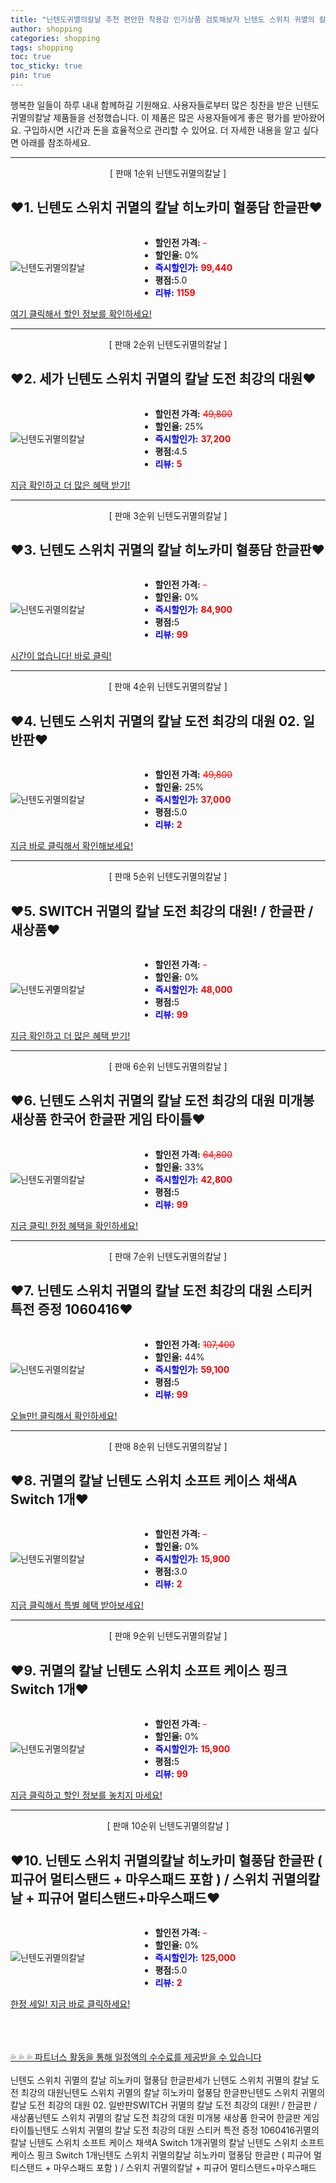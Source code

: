 ```yaml
---
title: "닌텐도귀멸의칼날 추천 편안한 착용감 인기상품 검토해보자 닌텐도 스위치 귀멸의 칼날 히노카미"
author: shopping
categories: shopping
tags: shopping
toc: true
toc_sticky: true
pin: true
---
```

행복한 일들이 하루 내내 함께하길 기원해요. 사용자들로부터 많은 칭찬을 받은 닌텐도귀멸의칼날 제품들을 선정했습니다. 이 제품은 많은 사용자들에게 좋은 평가를 받아왔어요. 구입하시면 시간과 돈을 효율적으로 관리할 수 있어요. 더 자세한 내용을 알고 싶다면 아래를 참조하세요.

---
<p class="toplist" style="margin: 0 auto; display: block; width: fit-content;">[ 판매 1순위 닌텐도귀멸의칼날 ]</p>

<h2><strong>❤️1. 닌텐도 스위치 귀멸의 칼날 히노카미 혈풍담 한글판❤️</strong></h2>

<div style="display: flex; align-items: center;">
    <div style="flex: 0.4;">
        <img src="https://thumbnail9.coupangcdn.com/thumbnails/remote/230x230ex/image/vendor_inventory/496b/81d37f3c5c3abb3d6bb39903476c9a96f50464deb99553080ffbcc359784.png" alt="닌텐도귀멸의칼날" style="max-width: 100%;">
    </div>
    <div style="flex: 0.6; margin-left: 10px;">
        <ul>
            <li><strong>할인전 가격:</strong> <del style="color: red;">-</del></li>
            <li><strong>할인율:</strong> 0%</li>
            <li><span style='color:blue'><strong>즉시할인가:</strong></span> <span style='color:red'><strong>99,440</strong></span></li>
            <li><strong>평점:</strong>5.0</li>
            <li><span style='color:blue'><strong>리뷰:</strong></span> <span style='color:red'><strong>1159</strong></span></li>
        </ul>
    </div>
</div>
<div class="center">
    <a href="https://William4Davisa.github.io?lptag=AF9450613&subid=githubio&pageKey=6480712101&traceid=V0-153&itemId=14186042963&vendorItemId=86986619647" class="myButton">
        여기 클릭해서 할인 정보를 확인하세요!
    </a>
</div>


---
<p class="toplist" style="margin: 0 auto; display: block; width: fit-content;">[ 판매 2순위 닌텐도귀멸의칼날 ]</p>

<h2><strong>❤️2. 세가 닌텐도 스위치 귀멸의 칼날 도전 최강의 대원❤️</strong></h2>

<div style="display: flex; align-items: center;">
    <div style="flex: 0.4;">
        <img src="https://thumbnail10.coupangcdn.com/thumbnails/remote/230x230ex/image/retail/images/2024/03/04/17/8/495be8d6-d4c4-4e43-a549-491acf6e46bf.png" alt="닌텐도귀멸의칼날" style="max-width: 100%;">
    </div>
    <div style="flex: 0.6; margin-left: 10px;">
        <ul>
            <li><strong>할인전 가격:</strong> <del style="color: red;">49,800</del></li>
            <li><strong>할인율:</strong> 25%</li>
            <li><span style='color:blue'><strong>즉시할인가:</strong></span> <span style='color:red'><strong>37,200</strong></span></li>
            <li><strong>평점:</strong>4.5</li>
            <li><span style='color:blue'><strong>리뷰:</strong></span> <span style='color:red'><strong>5</strong></span></li>
        </ul>
    </div>
</div>
<div class="center">
    <a href="https://William4Davisa.github.io?lptag=AF9450613&subid=githubio&pageKey=7935274674&traceid=V0-153&itemId=21841477339&vendorItemId=88889799827" class="myButton">
        지금 확인하고 더 많은 혜택 받기!
    </a>
</div>


---
<p class="toplist" style="margin: 0 auto; display: block; width: fit-content;">[ 판매 3순위 닌텐도귀멸의칼날 ]</p>

<h2><strong>❤️3. 닌텐도 스위치 귀멸의 칼날 히노카미 혈풍담 한글판❤️</strong></h2>

<div style="display: flex; align-items: center;">
    <div style="flex: 0.4;">
        <img src="https://thumbnail6.coupangcdn.com/thumbnails/remote/230x230ex/image/vendor_inventory/4bc7/65fbecb5b04b3a8e5f27972285bca8ae17ceaab0f666a247adc945016502.jpg" alt="닌텐도귀멸의칼날" style="max-width: 100%;">
    </div>
    <div style="flex: 0.6; margin-left: 10px;">
        <ul>
            <li><strong>할인전 가격:</strong> <del style="color: red;">-</del></li>
            <li><strong>할인율:</strong> 0%</li>
            <li><span style='color:blue'><strong>즉시할인가:</strong></span> <span style='color:red'><strong>84,900</strong></span></li>
            <li><strong>평점:</strong>5</li>
            <li><span style='color:blue'><strong>리뷰:</strong></span> <span style='color:red'><strong>99</strong></span></li>
        </ul>
    </div>
</div>
<div class="center">
    <a href="https://William4Davisa.github.io?lptag=AF9450613&subid=githubio&pageKey=7910137466&traceid=V0-153&itemId=21702335170&vendorItemId=88751863606" class="myButton">
        시간이 없습니다! 바로 클릭!
    </a>
</div>


---
<p class="toplist" style="margin: 0 auto; display: block; width: fit-content;">[ 판매 4순위 닌텐도귀멸의칼날 ]</p>

<h2><strong>❤️4. 닌텐도 스위치 귀멸의 칼날 도전 최강의 대원 02. 일반판❤️</strong></h2>

<div style="display: flex; align-items: center;">
    <div style="flex: 0.4;">
        <img src="https://thumbnail7.coupangcdn.com/thumbnails/remote/230x230ex/image/vendor_inventory/9dbd/57e1e98c8a61cc3f11af7e10b87fbeca2bc3dd8cdde472797d080c03cf8d.jpg" alt="닌텐도귀멸의칼날" style="max-width: 100%;">
    </div>
    <div style="flex: 0.6; margin-left: 10px;">
        <ul>
            <li><strong>할인전 가격:</strong> <del style="color: red;">49,800</del></li>
            <li><strong>할인율:</strong> 25%</li>
            <li><span style='color:blue'><strong>즉시할인가:</strong></span> <span style='color:red'><strong>37,000</strong></span></li>
            <li><strong>평점:</strong>5.0</li>
            <li><span style='color:blue'><strong>리뷰:</strong></span> <span style='color:red'><strong>2</strong></span></li>
        </ul>
    </div>
</div>
<div class="center">
    <a href="https://William4Davisa.github.io?lptag=AF9450613&subid=githubio&pageKey=8054754822&traceid=V0-153&itemId=22602998667&vendorItemId=90767600907" class="myButton">
        지금 바로 클릭해서 확인해보세요!
    </a>
</div>


---
<p class="toplist" style="margin: 0 auto; display: block; width: fit-content;">[ 판매 5순위 닌텐도귀멸의칼날 ]</p>

<h2><strong>❤️5. SWITCH 귀멸의 칼날 도전 최강의 대원! / 한글판 / 새상품❤️</strong></h2>

<div style="display: flex; align-items: center;">
    <div style="flex: 0.4;">
        <img src="https://thumbnail6.coupangcdn.com/thumbnails/remote/230x230ex/image/vendor_inventory/440c/a1609fa6909c59cdb9a64d82d4579f4f38eafb4d12d4cbfcc8f929be5885.jpg" alt="닌텐도귀멸의칼날" style="max-width: 100%;">
    </div>
    <div style="flex: 0.6; margin-left: 10px;">
        <ul>
            <li><strong>할인전 가격:</strong> <del style="color: red;">-</del></li>
            <li><strong>할인율:</strong> 0%</li>
            <li><span style='color:blue'><strong>즉시할인가:</strong></span> <span style='color:red'><strong>48,000</strong></span></li>
            <li><strong>평점:</strong>5</li>
            <li><span style='color:blue'><strong>리뷰:</strong></span> <span style='color:red'><strong>99</strong></span></li>
        </ul>
    </div>
</div>
<div class="center">
    <a href="https://William4Davisa.github.io?lptag=AF9450613&subid=githubio&pageKey=8057010486&traceid=V0-153&itemId=22618523258&vendorItemId=90025034071" class="myButton">
        지금 확인하고 더 많은 혜택 받기!
    </a>
</div>


---
<p class="toplist" style="margin: 0 auto; display: block; width: fit-content;">[ 판매 6순위 닌텐도귀멸의칼날 ]</p>

<h2><strong>❤️6. 닌텐도 스위치 귀멸의 칼날 도전 최강의 대원 미개봉 새상품 한국어 한글판 게임 타이틀❤️</strong></h2>

<div style="display: flex; align-items: center;">
    <div style="flex: 0.4;">
        <img src="https://thumbnail7.coupangcdn.com/thumbnails/remote/230x230ex/image/vendor_inventory/e3d1/dde1ee5083fa8fdeddb72b5edf0d874be3820770a96f3acfe2b7b35c3069.jpg" alt="닌텐도귀멸의칼날" style="max-width: 100%;">
    </div>
    <div style="flex: 0.6; margin-left: 10px;">
        <ul>
            <li><strong>할인전 가격:</strong> <del style="color: red;">64,800</del></li>
            <li><strong>할인율:</strong> 33%</li>
            <li><span style='color:blue'><strong>즉시할인가:</strong></span> <span style='color:red'><strong>42,800</strong></span></li>
            <li><strong>평점:</strong>5</li>
            <li><span style='color:blue'><strong>리뷰:</strong></span> <span style='color:red'><strong>99</strong></span></li>
        </ul>
    </div>
</div>
<div class="center">
    <a href="https://William4Davisa.github.io?lptag=AF9450613&subid=githubio&pageKey=8218416175&traceid=V0-153&itemId=23612810780&vendorItemId=90638443118" class="myButton">
        지금 클릭! 한정 혜택을 확인하세요!
    </a>
</div>


---
<p class="toplist" style="margin: 0 auto; display: block; width: fit-content;">[ 판매 7순위 닌텐도귀멸의칼날 ]</p>

<h2><strong>❤️7. 닌텐도 스위치 귀멸의 칼날 도전 최강의 대원 스티커 특전 증정 1060416❤️</strong></h2>

<div style="display: flex; align-items: center;">
    <div style="flex: 0.4;">
        <img src="https://thumbnail9.coupangcdn.com/thumbnails/remote/230x230ex/image/vendor_inventory/9fc4/7429bab70d52b6f2ff7df28f666176bb8d29ff60a8be8fec3f9a0d2b0900.jpg" alt="닌텐도귀멸의칼날" style="max-width: 100%;">
    </div>
    <div style="flex: 0.6; margin-left: 10px;">
        <ul>
            <li><strong>할인전 가격:</strong> <del style="color: red;">107,400</del></li>
            <li><strong>할인율:</strong> 44%</li>
            <li><span style='color:blue'><strong>즉시할인가:</strong></span> <span style='color:red'><strong>59,100</strong></span></li>
            <li><strong>평점:</strong>5</li>
            <li><span style='color:blue'><strong>리뷰:</strong></span> <span style='color:red'><strong>99</strong></span></li>
        </ul>
    </div>
</div>
<div class="center">
    <a href="https://William4Davisa.github.io?lptag=AF9450613&subid=githubio&pageKey=8108787046&traceid=V0-153&itemId=22963241125&vendorItemId=89997264068" class="myButton">
        오늘만! 클릭해서 확인하세요!
    </a>
</div>


---
<p class="toplist" style="margin: 0 auto; display: block; width: fit-content;">[ 판매 8순위 닌텐도귀멸의칼날 ]</p>

<h2><strong>❤️8. 귀멸의 칼날 닌텐도 스위치 소프트 케이스 채색A Switch 1개❤️</strong></h2>

<div style="display: flex; align-items: center;">
    <div style="flex: 0.4;">
        <img src="https://thumbnail8.coupangcdn.com/thumbnails/remote/230x230ex/image/vendor_inventory/2d04/a95d4ab911661b1af33649f0bdb57e1290c6170f0f8d6c0540abf727f27f.jpg" alt="닌텐도귀멸의칼날" style="max-width: 100%;">
    </div>
    <div style="flex: 0.6; margin-left: 10px;">
        <ul>
            <li><strong>할인전 가격:</strong> <del style="color: red;">-</del></li>
            <li><strong>할인율:</strong> 0%</li>
            <li><span style='color:blue'><strong>즉시할인가:</strong></span> <span style='color:red'><strong>15,900</strong></span></li>
            <li><strong>평점:</strong>3.0</li>
            <li><span style='color:blue'><strong>리뷰:</strong></span> <span style='color:red'><strong>2</strong></span></li>
        </ul>
    </div>
</div>
<div class="center">
    <a href="https://William4Davisa.github.io?lptag=AF9450613&subid=githubio&pageKey=6366796881&traceid=V0-153&itemId=13466263482&vendorItemId=80720578179" class="myButton">
        지금 클릭해서 특별 혜택 받아보세요!
    </a>
</div>


---
<p class="toplist" style="margin: 0 auto; display: block; width: fit-content;">[ 판매 9순위 닌텐도귀멸의칼날 ]</p>

<h2><strong>❤️9. 귀멸의 칼날 닌텐도 스위치 소프트 케이스 핑크 Switch 1개❤️</strong></h2>

<div style="display: flex; align-items: center;">
    <div style="flex: 0.4;">
        <img src="https://thumbnail10.coupangcdn.com/thumbnails/remote/230x230ex/image/vendor_inventory/4701/d0c5b52d50c268ff3f310c8641f3bd708f386ddb2268fe04f4e612be417a.jpg" alt="닌텐도귀멸의칼날" style="max-width: 100%;">
    </div>
    <div style="flex: 0.6; margin-left: 10px;">
        <ul>
            <li><strong>할인전 가격:</strong> <del style="color: red;">-</del></li>
            <li><strong>할인율:</strong> 0%</li>
            <li><span style='color:blue'><strong>즉시할인가:</strong></span> <span style='color:red'><strong>15,900</strong></span></li>
            <li><strong>평점:</strong>5</li>
            <li><span style='color:blue'><strong>리뷰:</strong></span> <span style='color:red'><strong>99</strong></span></li>
        </ul>
    </div>
</div>
<div class="center">
    <a href="https://William4Davisa.github.io?lptag=AF9450613&subid=githubio&pageKey=6601897093&traceid=V0-153&itemId=14937097898&vendorItemId=80720578165" class="myButton">
        지금 클릭하고 할인 정보를 놓치지 마세요!
    </a>
</div>


---
<p class="toplist" style="margin: 0 auto; display: block; width: fit-content;">[ 판매 10순위 닌텐도귀멸의칼날 ]</p>

<h2><strong>❤️10. 닌텐도 스위치 귀멸의칼날 히노카미 혈풍담 한글판 ( 피규어 멀티스탠드 + 마우스패드 포함 ) / 스위치 귀멸의칼날 + 피규어 멀티스탠드+마우스패드❤️</strong></h2>

<div style="display: flex; align-items: center;">
    <div style="flex: 0.4;">
        <img src="https://thumbnail6.coupangcdn.com/thumbnails/remote/230x230ex/image/vendor_inventory/4388/890faf0c3f2f693846a1b421a606a66c6242c6a4746fa91bae62b6156b94.jpg" alt="닌텐도귀멸의칼날" style="max-width: 100%;">
    </div>
    <div style="flex: 0.6; margin-left: 10px;">
        <ul>
            <li><strong>할인전 가격:</strong> <del style="color: red;">-</del></li>
            <li><strong>할인율:</strong> 0%</li>
            <li><span style='color:blue'><strong>즉시할인가:</strong></span> <span style='color:red'><strong>125,000</strong></span></li>
            <li><strong>평점:</strong>5.0</li>
            <li><span style='color:blue'><strong>리뷰:</strong></span> <span style='color:red'><strong>2</strong></span></li>
        </ul>
    </div>
</div>
<div class="center">
    <a href="https://William4Davisa.github.io?lptag=AF9450613&subid=githubio&pageKey=6507958890&traceid=V0-153&itemId=14361164148&vendorItemId=81605575959" class="myButton">
        한정 세일! 지금 바로 클릭하세요!
    </a>
</div>

<br><br><br>[💦 💦 💦 파트너스 활동을 통해 일정액의 수수료를 제공받을 수 있습니다](https://link.coupang.com/a/bcpT2c)<br><br>닌텐도 스위치 귀멸의 칼날 히노카미 혈풍담 한글판세가 닌텐도 스위치 귀멸의 칼날 도전 최강의 대원닌텐도 스위치 귀멸의 칼날 히노카미 혈풍담 한글판닌텐도 스위치 귀멸의 칼날 도전 최강의 대원 02. 일반판SWITCH 귀멸의 칼날 도전 최강의 대원! / 한글판 / 새상품닌텐도 스위치 귀멸의 칼날 도전 최강의 대원 미개봉 새상품 한국어 한글판 게임 타이틀닌텐도 스위치 귀멸의 칼날 도전 최강의 대원 스티커 특전 증정 1060416귀멸의 칼날 닌텐도 스위치 소프트 케이스 채색A Switch 1개귀멸의 칼날 닌텐도 스위치 소프트 케이스 핑크 Switch 1개닌텐도 스위치 귀멸의칼날 히노카미 혈풍담 한글판 ( 피규어 멀티스탠드 + 마우스패드 포함 ) / 스위치 귀멸의칼날 + 피규어 멀티스탠드+마우스패드